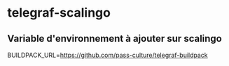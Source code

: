 # telegraf-scalingo

## Variable d'environnement à ajouter sur scalingo

BUILDPACK_URL=https://github.com/pass-culture/telegraf-buildpack

